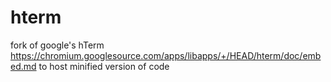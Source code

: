 # hterm

fork of google's hTerm https://chromium.googlesource.com/apps/libapps/+/HEAD/hterm/doc/embed.md to host minified version of code
